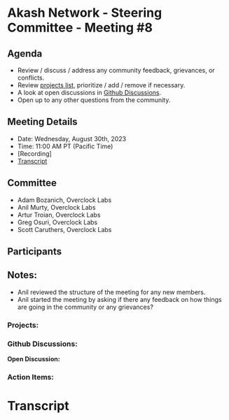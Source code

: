 
# Akash Network - Steering Committee - Meeting #8

## Agenda

- Review / discuss / address any community feedback, grievances, or conflicts.
- Review [projects list](../projects-list/README.md), prioritize / add / remove if necessary.
- A look at open discussions in [Github Discussions](https://github.com/orgs/akash-network/discussions).
- Open up to any other questions from the community.

## Meeting Details

- Date: Wednesday, August 30th, 2023
- Time: 11:00 AM PT (Pacific Time)
- [Recording]
- [Transcript](#transcript)

## Committee

- Adam Bozanich, Overclock Labs
- Anil Murty, Overclock Labs
- Artur Troian, Overclock Labs
- Greg Osuri, Overclock Labs
- Scott Caruthers, Overclock Labs

## Participants




## Notes:

- Anil reviewed the structure of the meeting for any new members.
- Anil started the meeting by asking if there any feedback on how things are going in the community or any grievances? 



### Projects:


### Github Discussions:



**Open Discussion:**

  
### Action Items:




# **Transcript**
